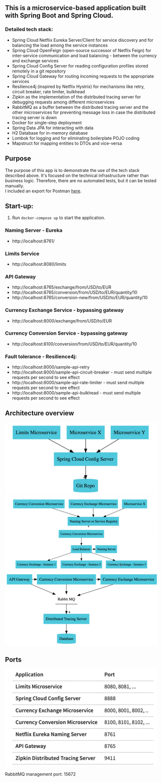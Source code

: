 ## This is a microservice-based application built with Spring Boot and Spring Cloud. 

### Detailed tech stack:
- Spring Cloud Netflix Eureka Server/Client for service discovery and for balancing the load among the service instances
- Spring Cloud OpenFeign (open-source successor of Netflix Feign) for inter-service communication and load balancing - between the currency and exchange services
- Spring Cloud Config Server for reading configuration profiles stored remotely in a git repository
- Spring Cloud Gateway for routing incoming requests to the appropriate services
- Resilience4j (inspired by Netflix Hystrix) for mechanisms like retry, circuit breaker, rate limiter, bulkhead 
- Zipkin as the implementation of the distributed tracing server for debugging requests among different microservices
- RabbitMQ as a buffer between the distributed tracing server and the other microservices for preventing message loss in case the distributed tracing server is down
- Docker for single-step deployment
- Spring Data JPA for interacting with data
- H2 Database for in-memory database
- Lombok for logging and for eliminating boilerplate POJO coding
- Mapstruct for mapping entities to DTOs and vice-versa

## Purpose
The purpose of this app is to demonstrate the use of the tech stack described above. It's focused on the
technical infrastructure rather than business logic. Therefore, there are no automated tests, but it can be tested manually.  
I included an export for Postman [here](./spring-cloud-microservices-poc.postman_collection.json).

## Start-up:
1. Run ``docker-compose up`` to start the application.

### Naming Server - Eureka
- http://localhost:8761/

### Limits Service
- http://localhost:8080/limits

### API Gateway
- http://localhost:8765/exchange/from/USD/to/EUR
- http://localhost:8765/conversion/from/USD/to/EUR/quantity/10
- http://localhost:8765/conversion-new/from/USD/to/EUR/quantity/10

### Currency Exchange Service - bypassing gateway
- http://localhost:8000/exchange/from/USD/to/EUR

### Currency Conversion Service - bypassing gateway
- http://localhost:8100/conversion/from/USD/to/EUR/quantity/10

### Fault tolerance - Resilience4j:
- http://localhost:8000/sample-api-retry
- http://localhost:8000/sample-api-circuit-breaker - must send multiple requests per second to see effect
- http://localhost:8000/sample-api-rate-limiter - must send multiple requests per second to see effect
- http://localhost:8000/sample-api-bulkhead - must send multiple requests per second to see effect

## Architecture overview
![cloud-config-server](./cloud-config-server.png)
![Naming Server](./naming-server.png)
![load-balancer](./load-balancer.png)
![distributed-tracing-server](./distributed-tracing-server.png)


## Ports
![load-balancer](./ports.png)

RabbitMQ management port: 15672
